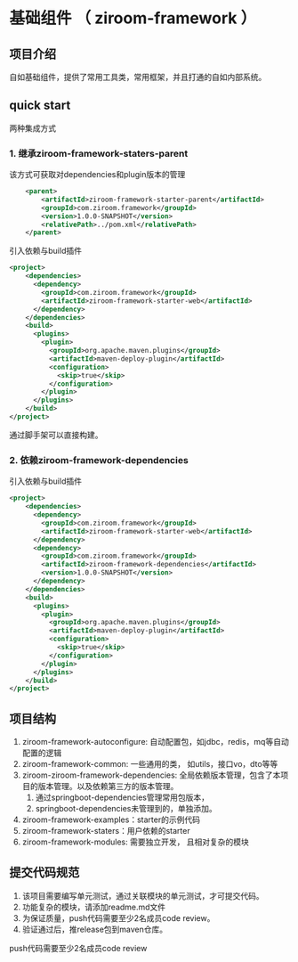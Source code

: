 # 基础组件 （ ziroom-framework ）

## 项目介绍
自如基础组件，提供了常用工具类，常用框架，并且打通的自如内部系统。

## quick start
两种集成方式 
### 1. 继承ziroom-framework-staters-parent
该方式可获取对dependencies和plugin版本的管理
```xml
    <parent>
        <artifactId>ziroom-framework-starter-parent</artifactId>
        <groupId>com.ziroom.framework</groupId>
        <version>1.0.0-SNAPSHOT</version>
        <relativePath>../pom.xml</relativePath>
    </parent>
```
引入依赖与build插件
```xml
<project>
    <dependencies>
      <dependency>
        <groupId>com.ziroom.framework</groupId>
        <artifactId>ziroom-framework-starter-web</artifactId>
      </dependency>
    </dependencies>
    <build>
      <plugins>
        <plugin>
          <groupId>org.apache.maven.plugins</groupId>
          <artifactId>maven-deploy-plugin</artifactId>
          <configuration>
            <skip>true</skip>
          </configuration>
        </plugin>
      </plugins>
    </build>
</project>
```
通过脚手架可以直接构建。

### 2. 依赖ziroom-framework-dependencies 
引入依赖与build插件  
```xml
<project>
    <dependencies>
      <dependency>
        <groupId>com.ziroom.framework</groupId>
        <artifactId>ziroom-framework-starter-web</artifactId>
      </dependency>
      <dependency>
        <groupId>com.ziroom.framework</groupId>
        <artifactId>ziroom-framework-dependencies</artifactId>
        <version>1.0.0-SNAPSHOT</version>
      </dependency>
    </dependencies>
    <build>
      <plugins>
        <plugin>
          <groupId>org.apache.maven.plugins</groupId>
          <artifactId>maven-deploy-plugin</artifactId>
          <configuration>
            <skip>true</skip>
          </configuration>
        </plugin>
      </plugins>
    </build>
</project>
```




## 项目结构
1. ziroom-framework-autoconfigure: 自动配置包，如jdbc，redis，mq等自动配置的逻辑
2. ziroom-framework-common: 一些通用的类， 如utils，接口vo，dto等等
3. ziroom-ziroom-framework-dependencies: 全局依赖版本管理，包含了本项目的版本管理。以及依赖第三方的版本管理。
   1. 通过springboot-dependencies管理常用包版本， 
   2. springboot-dependencies未管理到的，单独添加。
4. ziroom-framework-examples：starter的示例代码
5. ziroom-framework-staters：用户依赖的starter
6. ziroom-framework-modules: 需要独立开发， 且相对复杂的模块

## 提交代码规范
1. 该项目需要编写单元测试，通过关联模块的单元测试，才可提交代码。
2. 功能复杂的模块，请添加readme.md文件
3. 为保证质量，push代码需要至少2名成员code review。
4. 验证通过后，推release包到maven仓库。

push代码需要至少2名成员code review
